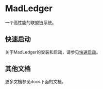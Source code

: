 # MadLedger

一个高性能的联盟链系统。

## 快速启动

关于MadLedger的安装和启动，请参见[快速启动](QuickStart.md)。

## 其他文档

更多文档参见docs下面的文档。


